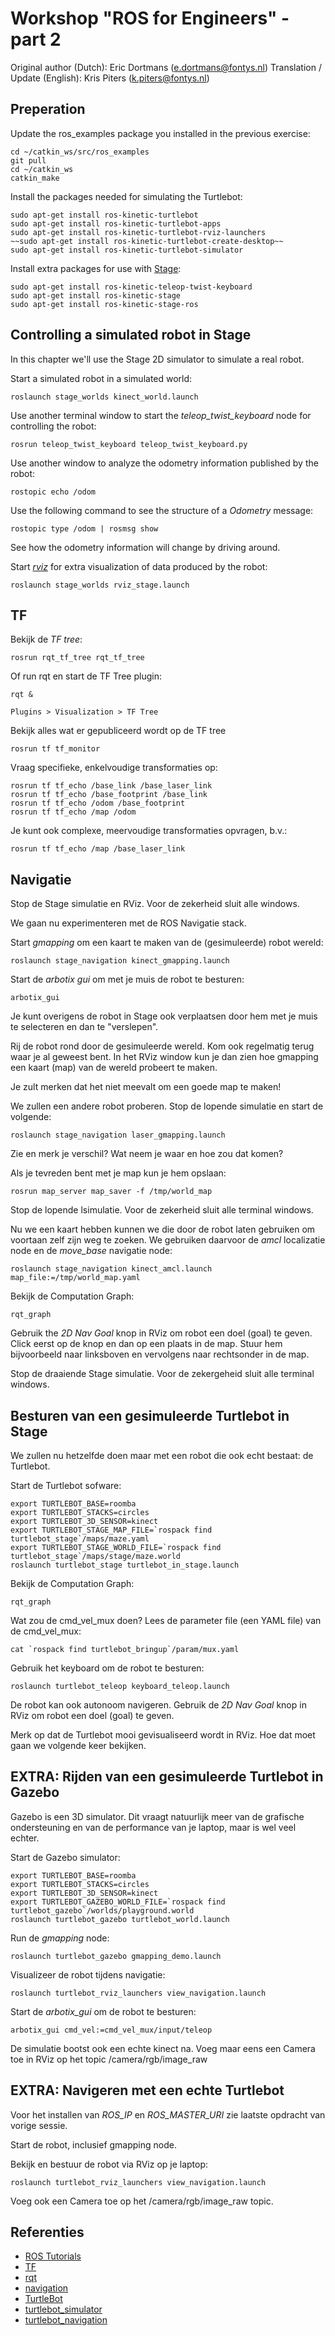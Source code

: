 # Workshop "ROS for Engineers" - part 2

Original author (Dutch): Eric Dortmans (e.dortmans@fontys.nl)
Translation / Update (English): Kris Piters (k.piters@fontys.nl)

## Preperation

Update the ros_examples package you installed in the previous exercise:

    cd ~/catkin_ws/src/ros_examples
    git pull
    cd ~/catkin_ws
    catkin_make

Install the packages needed for simulating the Turtlebot:

    sudo apt-get install ros-kinetic-turtlebot
    sudo apt-get install ros-kinetic-turtlebot-apps
    sudo apt-get install ros-kinetic-turtlebot-rviz-launchers
    ~~sudo apt-get install ros-kinetic-turtlebot-create-desktop~~
    sudo apt-get install ros-kinetic-turtlebot-simulator

Install extra packages for use with [Stage](http://wiki.ros.org/stage#External_Documentation):

    sudo apt-get install ros-kinetic-teleop-twist-keyboard
    sudo apt-get install ros-kinetic-stage
    sudo apt-get install ros-kinetic-stage-ros

## Controlling a simulated robot in Stage

In this chapter we'll use the Stage 2D simulator to simulate a real robot. 

Start a simulated robot in a simulated world:

    roslaunch stage_worlds kinect_world.launch

Use another terminal window to start the *teleop_twist_keyboard* node for controlling the robot:

    rosrun teleop_twist_keyboard teleop_twist_keyboard.py

Use another window to analyze the odometry information published by the robot:

    rostopic echo /odom

Use the following command to see the structure of a *Odometry* message:

    rostopic type /odom | rosmsg show
  
See how the odometry information will change by driving around.

Start [*rviz*](http://wiki.ros.org/rviz) for extra visualization of data produced by the robot:

    roslaunch stage_worlds rviz_stage.launch

## TF

Bekijk de *TF tree*:

    rosrun rqt_tf_tree rqt_tf_tree

Of run rqt en start de TF Tree plugin:

    rqt &

    Plugins > Visualization > TF Tree

Bekijk alles wat er gepubliceerd wordt op de TF tree

    rosrun tf tf_monitor

Vraag specifieke, enkelvoudige transformaties op:

    rosrun tf tf_echo /base_link /base_laser_link
    rosrun tf tf_echo /base_footprint /base_link
    rosrun tf tf_echo /odom /base_footprint
    rosrun tf tf_echo /map /odom

Je kunt ook complexe, meervoudige transformaties opvragen, b.v.:

    rosrun tf tf_echo /map /base_laser_link

## Navigatie

Stop de Stage simulatie en RViz. Voor de zekerheid sluit alle windows.

We gaan nu experimenteren met de ROS Navigatie stack.

Start *gmapping* om een kaart te maken van de (gesimuleerde) robot wereld:

    roslaunch stage_navigation kinect_gmapping.launch
  
Start de *arbotix gui* om met je muis de robot te besturen:

    arbotix_gui

Je kunt overigens de robot in Stage ook verplaatsen door hem met je muis te selecteren en dan te "verslepen".

Rij de robot rond door de gesimuleerde wereld. Kom ook regelmatig terug waar je al geweest bent.
In het RViz window kun je dan zien hoe gmapping een kaart (map) van de wereld probeert te maken.

Je zult merken dat het niet meevalt om een goede map te maken! 

We zullen een andere robot proberen. Stop de lopende simulatie en start de volgende:

    roslaunch stage_navigation laser_gmapping.launch
    
Zie en merk je verschil? Wat neem je waar en hoe zou dat komen?

Als je tevreden bent met je map kun je hem opslaan:

    rosrun map_server map_saver -f /tmp/world_map

Stop de lopende lsimulatie. Voor de zekerheid sluit alle terminal windows.

Nu we een kaart hebben kunnen we die door de robot laten gebruiken om voortaan zelf zijn weg te zoeken.
We gebruiken daarvoor de *amcl* localizatie node en de *move_base* navigatie node:

    roslaunch stage_navigation kinect_amcl.launch map_file:=/tmp/world_map.yaml

Bekijk de Computation Graph:

    rqt_graph

Gebruik the *2D Nav Goal* knop in RViz om robot een doel (goal) te geven. Click eerst op de knop en dan op een plaats in de map. Stuur hem bijvoorbeeld naar linksboven en vervolgens naar rechtsonder in de map.

Stop de draaiende Stage simulatie. Voor de zekergeheid sluit alle terminal windows.

## Besturen van een gesimuleerde Turtlebot in Stage

We zullen nu hetzelfde doen maar met een robot die ook echt bestaat: de Turtlebot.

Start de Turtlebot sofware:

    export TURTLEBOT_BASE=roomba
    export TURTLEBOT_STACKS=circles
    export TURTLEBOT_3D_SENSOR=kinect
    export TURTLEBOT_STAGE_MAP_FILE=`rospack find turtlebot_stage`/maps/maze.yaml
    export TURTLEBOT_STAGE_WORLD_FILE=`rospack find turtlebot_stage`/maps/stage/maze.world
    roslaunch turtlebot_stage turtlebot_in_stage.launch

Bekijk de Computation Graph:

    rqt_graph

Wat zou de cmd_vel_mux doen? Lees de parameter file (een YAML file) van de cmd_vel_mux:

    cat `rospack find turtlebot_bringup`/param/mux.yaml

Gebruik het keyboard om de robot te besturen:

    roslaunch turtlebot_teleop keyboard_teleop.launch

De robot kan ook autonoom navigeren. Gebruik de *2D Nav Goal* knop in RViz om robot een doel (goal) te geven.

Merk op dat de Turtlebot mooi gevisualiseerd wordt in RViz. Hoe dat moet gaan we volgende keer bekijken.

## EXTRA: Rijden van een gesimuleerde Turtlebot in Gazebo

Gazebo is een 3D simulator. Dit vraagt natuurlijk meer van de grafische ondersteuning en van de performance van je laptop, maar is wel veel echter.

Start de Gazebo simulator:

    export TURTLEBOT_BASE=roomba
    export TURTLEBOT_STACKS=circles
    export TURTLEBOT_3D_SENSOR=kinect
    export TURTLEBOT_GAZEBO_WORLD_FILE=`rospack find turtlebot_gazebo`/worlds/playground.world
    roslaunch turtlebot_gazebo turtlebot_world.launch
  
Run de *gmapping* node:

    roslaunch turtlebot_gazebo gmapping_demo.launch

Visualizeer de robot tijdens navigatie:
    
    roslaunch turtlebot_rviz_launchers view_navigation.launch

Start de *arbotix_gui* om de robot te besturen:

    arbotix_gui cmd_vel:=cmd_vel_mux/input/teleop

De simulatie bootst ook een echte kinect na. Voeg maar eens een Camera toe in RViz op het topic /camera/rgb/image_raw

## EXTRA: Navigeren met een echte Turtlebot

Voor het installen van *ROS_IP* en *ROS_MASTER_URI* zie laatste opdracht van vorige sessie.

Start de robot, inclusief gmapping node.

Bekijk en bestuur de robot via RViz op je laptop:

    roslaunch turtlebot_rviz_launchers view_navigation.launch

Voeg ook een Camera toe op het /camera/rgb/image_raw topic.

## Referenties
- [ROS Tutorials](http://wiki.ros.org/ROS/Tutorials)
- [TF](http://wiki.ros.org/tf)
- [rqt](http://wiki.ros.org/rqt)
- [navigation](http://wiki.ros.org/navigation)
- [TurtleBot](http://wiki.ros.org/Robots/TurtleBot)
- [turtlebot_simulator](http://wiki.ros.org/turtlebot_simulator)
- [turtlebot_navigation](http://wiki.ros.org/turtlebot_navigation)

